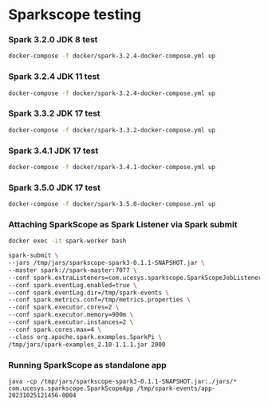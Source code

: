 # Sparkscope testing

### Spark 3.2.0 JDK 8 test
```bash
docker-compose -f docker/spark-3.2.4-docker-compose.yml up
```

### Spark 3.2.4 JDK 11 test
```bash
docker-compose -f docker/spark-3.2.4-docker-compose.yml up
```

### Spark 3.3.2 JDK 17 test
```bash
docker-compose -f docker/spark-3.3.2-docker-compose.yml up
```

### Spark 3.4.1 JDK 17 test
```bash
docker-compose -f docker/spark-3.4.1-docker-compose.yml up
```

### Spark 3.5.0 JDK 17 test
```bash
docker-compose -f docker/spark-3.5.0-docker-compose.yml up
```

### Attaching SparkScope as Spark Listener via Spark submit
```bash
docker exec -it spark-worker bash
```

```bash
spark-submit \
--jars /tmp/jars/sparkscope-spark3-0.1.1-SNAPSHOT.jar \
--master spark://spark-master:7077 \
--conf spark.extraListeners=com.ucesys.sparkscope.SparkScopeJobListener \
--conf spark.eventLog.enabled=true \
--conf spark.eventLog.dir=/tmp/spark-events \
--conf spark.metrics.conf=/tmp/metrics.properties \
--conf spark.executor.cores=2 \
--conf spark.executor.memory=900m \
--conf spark.executor.instances=2 \
--conf spark.cores.max=4 \
--class org.apache.spark.examples.SparkPi \
/tmp/jars/spark-examples_2.10-1.1.1.jar 2000
```

### Running SparkScope as standalone app
```agsl
java -cp /tmp/jars/sparkscope-spark3-0.1.1-SNAPSHOT.jar:./jars/* com.ucesys.sparkscope.SparkScopeApp /tmp/spark-events/app-20231025121456-0004
```
